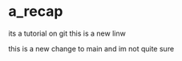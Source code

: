# a_recap
its a tutorial on git
this is a new linw

this  is a new change to main and im not quite sure

